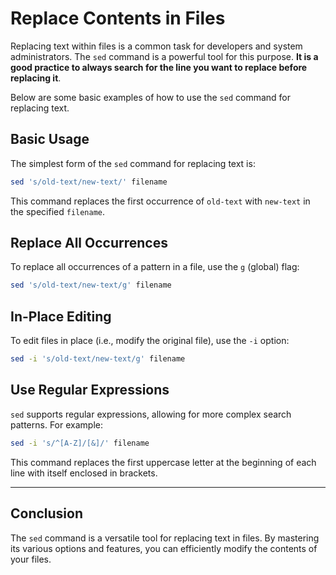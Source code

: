# Replace Contents in Files

Replacing text within files is a common task for developers and system administrators. The `sed` command is a powerful tool for this purpose. **It is a good practice to always search for the line you want to replace before replacing it**.

Below are some basic examples of how to use the `sed` command for replacing text.

## Basic Usage

The simplest form of the `sed` command for replacing text is:

```bash
sed 's/old-text/new-text/' filename
```

This command replaces the first occurrence of `old-text` with `new-text` in the specified `filename`.

## Replace All Occurrences

To replace all occurrences of a pattern in a file, use the `g` (global) flag:

```bash
sed 's/old-text/new-text/g' filename
```

## In-Place Editing

To edit files in place (i.e., modify the original file), use the `-i` option:

```bash
sed -i 's/old-text/new-text/g' filename
```

## Use Regular Expressions

`sed` supports regular expressions, allowing for more complex search patterns. For example:

```bash
sed -i 's/^[A-Z]/[&]/' filename
```

This command replaces the first uppercase letter at the beginning of each line with itself enclosed in brackets.

---

## Conclusion

The `sed` command is a versatile tool for replacing text in files. By mastering its various options and features, you can efficiently modify the contents of your files.
